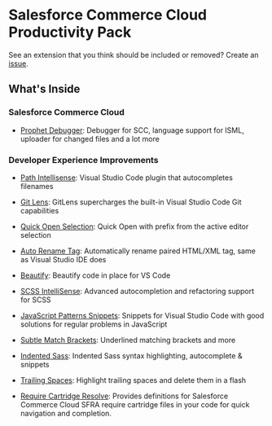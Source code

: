 # **Salesforce Commerce Cloud Productivity Pack**

See an extension that you think should be included or removed? Create an [issue](https://github.com/gkkirilov/scc-productivity-pack/issues).

## **What's Inside**

### **Salesforce Commerce Cloud**

- [Prophet Debugger](https://marketplace.visualstudio.com/items?itemName=SqrTT.prophet): Debugger for SCC, language support for ISML, uploader for changed files and a lot more

### **Developer Experience Improvements**

- [Path Intellisense](https://marketplace.visualstudio.com/items?itemName=christian-kohler.path-intellisense): Visual Studio Code plugin that autocompletes filenames

- [Git Lens](https://marketplace.visualstudio.com/items?itemName=eamodio.gitlens): GitLens supercharges the built-in Visual Studio Code Git capabilities

- [Quick Open Selection](https://marketplace.visualstudio.com/items?itemName=finico.quickOpenSelection): Quick Open with prefix from the active editor selection

- [Auto Rename Tag](https://marketplace.visualstudio.com/items?itemName=formulahendry.auto-rename-tag): Automatically rename paired HTML/XML tag, same as Visual Studio IDE does

- [Beautify](https://marketplace.visualstudio.com/items?itemName=HookyQR.beautify): Beautify code in place for VS Code

- [SCSS IntelliSense](https://marketplace.visualstudio.com/items?itemName=mrmlnc.vscode-scss): Advanced autocompletion and refactoring support for SCSS

- [JavaScript Patterns Snippets](https://marketplace.visualstudio.com/items?itemName=nikhilkumar80.js-patterns-snippets): Snippets for Visual Studio Code with good solutions for regular problems in JavaScript

- [Subtle Match Brackets](https://marketplace.visualstudio.com/items?itemName=rafamel.subtle-brackets): Underlined matching brackets and more

- [Indented Sass](https://marketplace.visualstudio.com/items?itemName=robinbentley.sass-indented): Indented Sass syntax highlighting, autocomplete & snippets

- [Trailing Spaces](https://marketplace.visualstudio.com/items?itemName=shardulm94.trailing-spaces): Highlight trailing spaces and delete them in a flash

- [Require Cartridge Resolve](https://github.com/pikamachu/pika-vscode-require-cartridge-resolve): Provides definitions for Salesforce Commerce Cloud SFRA require cartridge files in your code for quick navigation and completion.
